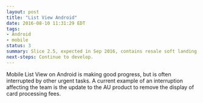 ```yaml
---
layout: post
title: "List View Android"
date: 2016-08-10 11:31:29 EDT
tags:
- Android
- mobile
status: 3
summary: Slice 2.5, expected in Sep 2016, contains resale soft landing support for List View.
next-steps: Continue to develop.
---
```


Mobile List View on Android is making good progress, but is often interrupted by other urgent tasks. A current example of an interruption affecting the team is the update to the AU product to remove the display of card processing fees.
